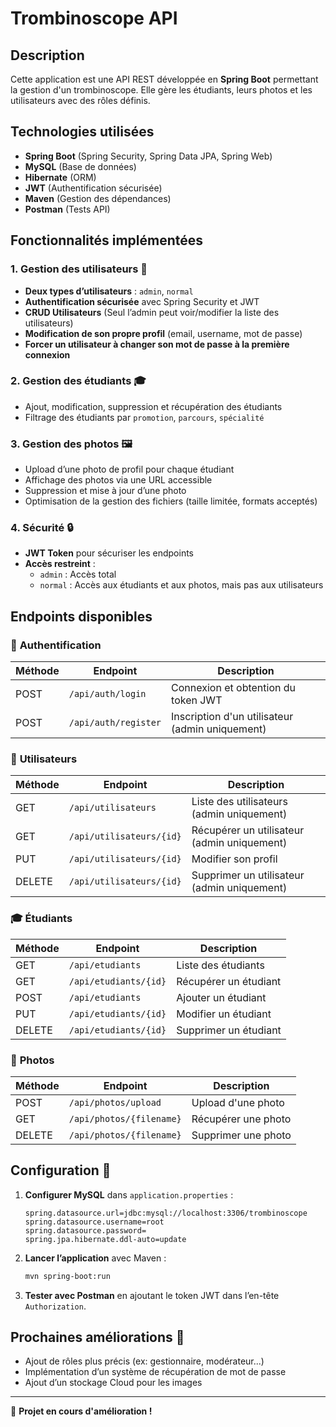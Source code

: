 # Trombinoscope API

## Description
Cette application est une API REST développée en **Spring Boot** permettant la gestion d'un trombinoscope. Elle gère les étudiants, leurs photos et les utilisateurs avec des rôles définis.

## Technologies utilisées
- **Spring Boot** (Spring Security, Spring Data JPA, Spring Web)
- **MySQL** (Base de données)
- **Hibernate** (ORM)
- **JWT** (Authentification sécurisée)
- **Maven** (Gestion des dépendances)
- **Postman** (Tests API)

## Fonctionnalités implémentées

### 1. Gestion des utilisateurs 👥
- **Deux types d’utilisateurs** : `admin`, `normal`
- **Authentification sécurisée** avec Spring Security et JWT
- **CRUD Utilisateurs** (Seul l’admin peut voir/modifier la liste des utilisateurs)
- **Modification de son propre profil** (email, username, mot de passe)
- **Forcer un utilisateur à changer son mot de passe à la première connexion**

### 2. Gestion des étudiants 🎓
- Ajout, modification, suppression et récupération des étudiants
- Filtrage des étudiants par `promotion`, `parcours`, `spécialité`

### 3. Gestion des photos 🖼️
- Upload d’une photo de profil pour chaque étudiant
- Affichage des photos via une URL accessible
- Suppression et mise à jour d’une photo
- Optimisation de la gestion des fichiers (taille limitée, formats acceptés)

### 4. Sécurité 🔒
- **JWT Token** pour sécuriser les endpoints
- **Accès restreint** :
  - `admin` : Accès total
  - `normal` : Accès aux étudiants et aux photos, mais pas aux utilisateurs

## Endpoints disponibles
### 🔑 **Authentification**
| Méthode | Endpoint           | Description |
|---------|-------------------|-------------|
| POST    | `/api/auth/login` | Connexion et obtention du token JWT |
| POST    | `/api/auth/register` | Inscription d'un utilisateur (admin uniquement) |

### 👥 **Utilisateurs**
| Méthode | Endpoint                   | Description |
|---------|---------------------------|-------------|
| GET     | `/api/utilisateurs`        | Liste des utilisateurs (admin uniquement) |
| GET     | `/api/utilisateurs/{id}`   | Récupérer un utilisateur (admin uniquement) |
| PUT     | `/api/utilisateurs/{id}`   | Modifier son profil |
| DELETE  | `/api/utilisateurs/{id}`   | Supprimer un utilisateur (admin uniquement) |

### 🎓 **Étudiants**
| Méthode | Endpoint                  | Description |
|---------|--------------------------|-------------|
| GET     | `/api/etudiants`          | Liste des étudiants |
| GET     | `/api/etudiants/{id}`     | Récupérer un étudiant |
| POST    | `/api/etudiants`          | Ajouter un étudiant |
| PUT     | `/api/etudiants/{id}`     | Modifier un étudiant |
| DELETE  | `/api/etudiants/{id}`     | Supprimer un étudiant |

### 📸 **Photos**
| Méthode | Endpoint                 | Description |
|---------|-------------------------|-------------|
| POST    | `/api/photos/upload`    | Upload d'une photo |
| GET     | `/api/photos/{filename}` | Récupérer une photo |
| DELETE  | `/api/photos/{filename}` | Supprimer une photo |

## Configuration 🔧

1. **Configurer MySQL** dans `application.properties` :
   ```properties
   spring.datasource.url=jdbc:mysql://localhost:3306/trombinoscope
   spring.datasource.username=root
   spring.datasource.password=
   spring.jpa.hibernate.ddl-auto=update
   ```

2. **Lancer l’application** avec Maven :
   ```sh
   mvn spring-boot:run
   ```

3. **Tester avec Postman** en ajoutant le token JWT dans l’en-tête `Authorization`.

## Prochaines améliorations 🚀
- Ajout de rôles plus précis (ex: gestionnaire, modérateur...)
- Implémentation d’un système de récupération de mot de passe
- Ajout d’un stockage Cloud pour les images

---
📌 **Projet en cours d'amélioration !**

